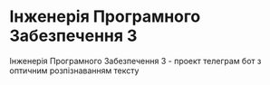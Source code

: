 # Інженерія Програмного Забезпечення 3
Інженерія Програмного Забезпечення 3 - проект телеграм бот з оптичним розпізнаванням тексту
